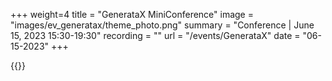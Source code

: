 +++
weight=4
title = "GenerataX MiniConference"
image = "images/ev_generatax/theme_photo.png"
summary = "Conference | June 15, 2023 15:30-19:30"
recording = ""
url = "/events/GenerataX"
date = "06-15-2023"
+++

{{<forward>}}
